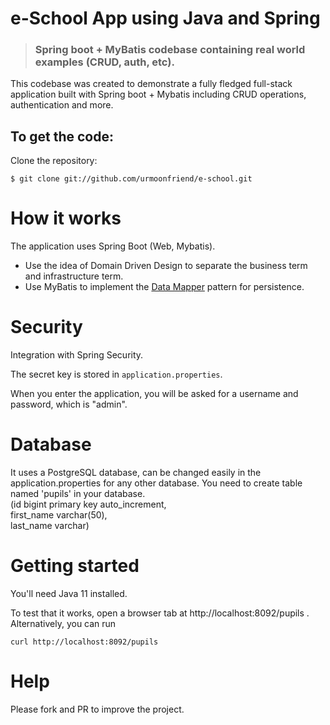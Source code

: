 # e-School App using Java and Spring

> ### Spring boot + MyBatis codebase containing real world examples (CRUD, auth, etc).

This codebase was created to demonstrate a fully fledged full-stack application built with Spring boot + Mybatis including CRUD operations, authentication and more.

To get the code:
-------------------
Clone the repository:

    $ git clone git://github.com/urmoonfriend/e-school.git

# How it works

The application uses Spring Boot (Web, Mybatis).

* Use the idea of Domain Driven Design to separate the business term and infrastructure term.
* Use MyBatis to implement the [Data Mapper](https://martinfowler.com/eaaCatalog/dataMapper.html) pattern for persistence.

# Security

Integration with Spring Security.

The secret key is stored in `application.properties`.

When you enter the application, you will be asked for a username and password, which is "admin".

# Database

It uses a PostgreSQL database, can be changed easily in the application.properties for any other database.
You need to create table named 'pupils' in your database. </br>
(id bigint primary key auto_increment, </br>
first_name varchar(50), </br>
last_name varchar)

# Getting started

You'll need Java 11 installed.

To test that it works, open a browser tab at http://localhost:8092/pupils .  
Alternatively, you can run

    curl http://localhost:8092/pupils


# Help

Please fork and PR to improve the project.